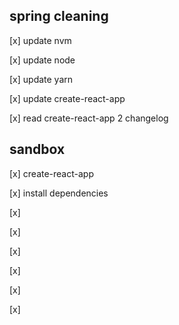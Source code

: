 ## spring cleaning

[x] update nvm

[x] update node

[x] update yarn

[x] update create-react-app

[x] read create-react-app 2 changelog

## sandbox

[x] create-react-app

[x] install dependencies

[x] <App />

[x] <Viewport />

[x] <Top />

[x] <Nav />

[x] <Middle />

[x] <View />
